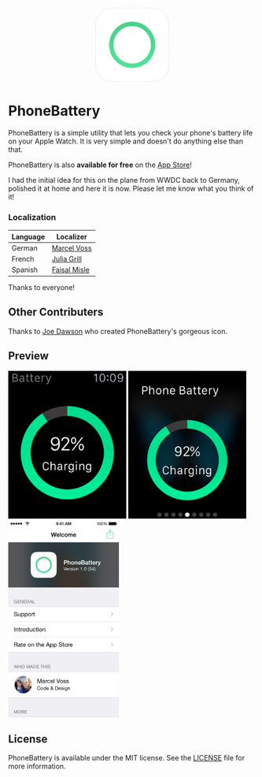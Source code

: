 <p align="center" >
<a href="https://itunes.apple.com/us/app/phonebattery-your-phones-battery/id1009278300?ls=1&mt=8"><img src="Preview/rounded_icon.png" alt="" width="150" height="150"/></a>
</p>

# PhoneBattery
PhoneBattery is a simple utility that lets you check your phone's battery life on your Apple Watch. It is very simple and doesn't do anything else than that.

PhoneBattery is also **available for free** on the [App Store](https://itunes.apple.com/us/app/phonebattery-your-phones-battery/id1009278300?ls=1&mt=8)!

I had the initial idea for this on the plane from WWDC back to Germany, polished it at home and here it is now. Please let me know what you think of it!

### Localization
| Language |  Localizer   |
|----------|--------------------------------------------- |
| German   | [Marcel Voss](https://github.com/marcelvoss) |
| French   | [Julia Grill](https://github.com/juliastic)  |
| Spanish  | [Faisal Misle](https://github.com/fm)        |

Thanks to everyone!

## Other Contributers
Thanks to [Joe Dawson](http://joedawson.me) who created PhoneBattery's gorgeous icon.

## Preview
<img src="Preview/watch_1.jpg" alt="" height="300"/>
<img src="Preview/watch_2.jpg" alt="" height="300"/>
<img src="Preview/phone_1.png" alt="" height="400"/>

## License
PhoneBattery is available under the MIT license. See the [LICENSE](https://github.com/marcelvoss/PhoneBattery/blob/master/LICENSE.md) file for more information.
